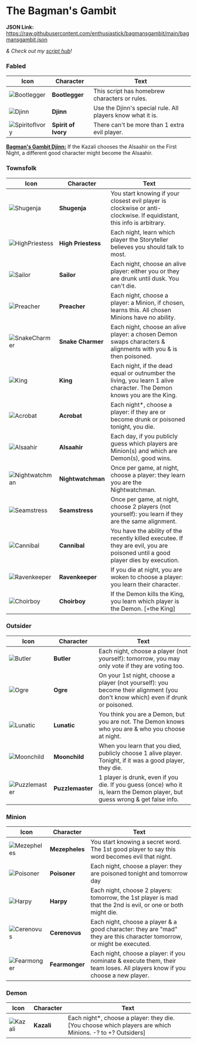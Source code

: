 # The Bagman's Gambit

**JSON Link:** https://raw.githubusercontent.com/enthusiastick/bagmansgambit/main/bagmansgambit.json

*& Check out my [script hub](https://botc.eben.games/ "Blood on the Clocktower scripts by eben")!*

### Fabled

Icon | Character | Text
--- | --- | ---
![Bootlegger](https://wiki.bloodontheclocktower.com/images/0/08/Icon_bootlegger.png) | **Bootlegger** | This script has homebrew characters or rules.
![Djinn](https://wiki.bloodontheclocktower.com/images/8/86/Icon_djinn.png) | **Djinn** | Use the Djinn's special rule. All players know what it is.
![SpiritofIvory](https://wiki.bloodontheclocktower.com/images/9/96/Icon_spiritofivory.png) | **Spirit of Ivory** | There can't be more than 1 extra evil player.

<ins>**Bagman's Gambit Djinn:**</ins> If the Kazali chooses the Alsaahir on the First Night, a different good character might become the Alsaahir.

### Townsfolk

Icon | Character | Text
--- | --- | ---
![Shugenja](https://wiki.bloodontheclocktower.com/images/1/11/Icon_shugenja.png) | **Shugenja** | You start knowing if your closest evil player is clockwise or anti-clockwise. If equidistant, this info is arbitrary.
![HighPriestess](https://wiki.bloodontheclocktower.com/images/6/63/Icon_highpriestess.png) | **High Priestess** | Each night, learn which player the Storyteller believes you should talk to most.
![Sailor](https://wiki.bloodontheclocktower.com/images/1/16/Icon_sailor.png) | **Sailor** | Each night, choose an alive player: either you or they are drunk until dusk. You can't die.
![Preacher](https://wiki.bloodontheclocktower.com/images/8/82/Icon_preacher.png) | **Preacher** | Each night, choose a player: a Minion, if chosen, learns this. All chosen Minions have no ability.
![SnakeCharmer](https://wiki.bloodontheclocktower.com/images/0/08/Icon_snakecharmer.png) | **Snake Charmer** | Each night, choose an alive player: a chosen Demon swaps characters & alignments with you & is then poisoned.
![King](https://wiki.bloodontheclocktower.com/images/d/dc/Icon_king.png) | **King** | Each night, if the dead equal or outnumber the living, you learn 1 alive character. The Demon knows you are the King.
![Acrobat](https://wiki.bloodontheclocktower.com/images/b/b5/Icon_acrobat.png) | **Acrobat** | Each night\*, choose a player: if they are or become drunk or poisoned tonight, you die.
![Alsaahir](https://wiki.bloodontheclocktower.com/images/8/8e/Icon_alsaahir.png) | **Alsaahir** | Each day, if you publicly guess which players are Minion(s) and which are Demon(s), good wins.
![Nightwatchman](https://wiki.bloodontheclocktower.com/images/f/f0/Icon_nightwatchman.png) | **Nightwatchman** | Once per game, at night, choose a player: they learn you are the Nightwatchman.
![Seamstress](https://wiki.bloodontheclocktower.com/images/5/53/Icon_seamstress.png) | **Seamstress** | Once per game, at night, choose 2 players (not yourself): you learn if they are the same alignment.
![Cannibal](https://wiki.bloodontheclocktower.com/images/8/8e/Icon_cannibal.png) | **Cannibal** | You have the ability of the recently killed executee. If they are evil, you are poisoned until a good player dies by execution.
![Ravenkeeper](https://wiki.bloodontheclocktower.com/images/e/ef/Icon_ravenkeeper.png) | **Ravenkeeper** | If you die at night, you are woken to choose a player: you learn their character.
![Choirboy](https://wiki.bloodontheclocktower.com/images/d/d9/Icon_choirboy.png) | **Choirboy** | If the Demon kills the King, you learn which player is the Demon. [+the King]

### Outsider

Icon | Character | Text
--- | --- | ---
![Butler](https://wiki.bloodontheclocktower.com/images/1/19/Icon_butler.png) | **Butler** | Each night, choose a player (not yourself): tomorrow, you may only vote if they are voting too.
![Ogre](https://wiki.bloodontheclocktower.com/images/2/25/Icon_ogre.png) | **Ogre** | On your 1st night, choose a player (not yourself): you become their alignment (you don't know which) even if drunk or poisoned.
![Lunatic](https://wiki.bloodontheclocktower.com/images/6/64/Icon_lunatic.png) | **Lunatic** | You think you are a Demon, but you are not. The Demon knows who you are & who you choose at night.
![Moonchild](https://wiki.bloodontheclocktower.com/images/d/dc/Icon_moonchild.png) | **Moonchild** | When you learn that you died, publicly choose 1 alive player. Tonight, if it was a good player, they die.
![Puzzlemaster](https://wiki.bloodontheclocktower.com/images/7/7a/Icon_puzzlemaster.png) | **Puzzlemaster** | 1 player is drunk, even if you die. If you guess (once) who it is, learn the Demon player, but guess wrong & get false info.

### Minion

Icon | Character | Text
--- | --- | ---
![Mezepheles](https://wiki.bloodontheclocktower.com/images/f/f2/Icon_mezepheles.png) | **Mezepheles** | You start knowing a secret word. The 1st good player to say this word becomes evil that night.
![Poisoner](https://wiki.bloodontheclocktower.com/images/b/b1/Icon_poisoner.png) | **Poisoner** | Each night, choose a player: they are poisoned tonight and tomorrow day
![Harpy](https://wiki.bloodontheclocktower.com/images/d/d3/Icon_harpy.png) | **Harpy** | Each night, choose 2 players: tomorrow, the 1st player is mad that the 2nd is evil, or one or both might die.
![Cerenovus](https://wiki.bloodontheclocktower.com/images/4/45/Icon_cerenovus.png) | **Cerenovus** | Each night, choose a player & a good character: they are \"mad\" they are this character tomorrow, or might be executed.
![Fearmonger](https://wiki.bloodontheclocktower.com/images/1/11/Icon_fearmonger.png) | **Fearmonger** | Each night, choose a player: if you nominate & execute them, their team loses. All players know if you choose a new player.

### Demon

Icon | Character | Text
--- | --- | ---
![Kazali](https://wiki.bloodontheclocktower.com/images/3/3c/Icon_kazali.png) | **Kazali** | Each night\*, choose a player: they die. [You choose which players are which Minions. -? to +? Outsiders]

